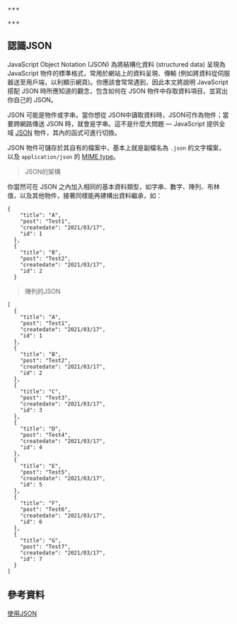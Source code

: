 +++

+++
## 認識JSON

JavaScript Object Notation (JSON) 為將結構化資料 (structured data) 呈現為 JavaScript 物件的標準格式，常用於網站上的資料呈現、傳輸 (例如將資料從伺服器送至用戶端，以利顯示網頁)。你應該會常常遇到，因此本文將說明 JavaScript 搭配 JSON 時所應知道的觀念，包含如何在 JSON 物件中存取資料項目，並寫出你自己的 JSON。

JSON 可能是物件或字串。當你想從 JSON中讀取資料時，JSON可作為物件；當要跨網路傳送 JSON 時，就會是字串。這不是什麼大問題 — JavaScript 提供全域 [JSON](https://developer.mozilla.org/en-US/docs/Web/JavaScript/Reference/Global_Objects/JSON) 物件，其內的函式可進行切換。

JSON 物件可儲存於其自有的檔案中，基本上就是副檔名為 `.json` 的文字檔案，以及 `application/json` 的 [MIME type](https://developer.mozilla.org/en-US/docs/Glossary/MIME_type)。

> JSON的架構

你當然可在 JSON 之內加入相同的基本資料類型，如字串、數字、陣列、布林值，以及其他物件，接著同樣能再建構出資料繼承，如：

    {
        "title": "A",
        "post": "Test1",
        "createdate": "2021/03/17",
        "id": 1
      },
      {
        "title": "B",
        "post": "Test2",
        "createdate": "2021/03/17",
        "id": 2
      }

> 陣列的JSON

    [
      {
        "title": "A",
        "post": "Test1",
        "createdate": "2021/03/17",
        "id": 1
      },
      {
        "title": "B",
        "post": "Test2",
        "createdate": "2021/03/17",
        "id": 2
      },
      {
        "title": "C",
        "post": "Test3",
        "createdate": "2021/03/17",
        "id": 3
      },
      {
        "title": "D",
        "post": "Test4",
        "createdate": "2021/03/17",
        "id": 4
      },
      {
        "title": "E",
        "post": "Test5",
        "createdate": "2021/03/17",
        "id": 5
      },
      {
        "title": "F",
        "post": "Test6",
        "createdate": "2021/03/17",
        "id": 6
      },
      {
        "title": "G",
        "post": "Test7",
        "createdate": "2021/03/17",
        "id": 7
      }
    ]

## 參考資料

[使用JSON](https://developer.mozilla.org/zh-TW/docs/Learn/JavaScript/Objects/JSON)
